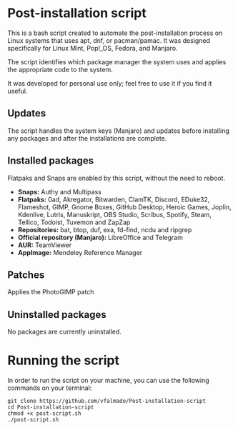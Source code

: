 # Post-installation script

This is a bash script created to automate the post-installation process on Linux systems that uses apt, dnf, or pacman/pamac. It was designed specifically for Linux Mint, Pop!_OS, Fedora, and Manjaro.

The script identifies which package manager the system uses and applies the appropriate code to the system.

It was developed for personal use only; feel free to use it if you find it useful.

## Updates
The script handles the system keys (Manjaro) and updates before installing any packages and after the installations are complete.

## Installed packages
Flatpaks and Snaps are enabled by this script, without the need to reboot.
* **Snaps:** Authy and Multipass
* **Flatpaks:** 0ad, Akregator, Bitwarden, ClamTK, Discord, EDuke32, Flameshot, GIMP, Gnome Boxes, GitHub Desktop, Heroic Games, Joplin, Kdenlive, Lutris, Manuskript, OBS Studio, Scribus, Spotify, Steam, Tellico, Todoist, Tuxemon and ZapZap
* **Repositories:** bat, btop, duf, exa, fd-find, ncdu and ripgrep
* **Official repository (Manjaro):** LibreOffice and Telegram
* **AUR:** TeamViewer
* **AppImage:** Mendeley Reference Manager

## Patches
Applies the PhotoGIMP patch

## Uninstalled packages
No packages are currently uninstalled.

# Running the script

In order to run the script on your machine, you can use the following commands on your terminal:

    git clone https://github.com/vfalmado/Post-installation-script
    cd Post-installation-script
    chmod +x post-script.sh
    ./post-script.sh